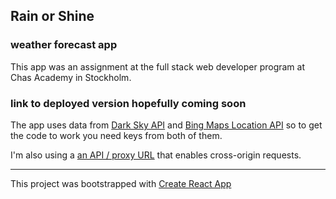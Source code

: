 ## Rain or Shine
### weather forecast app

This app was an assignment at the full stack web developer program at Chas Academy in Stockholm. 

### link to deployed version hopefully coming soon

The app uses data from [Dark Sky API](https://darksky.net/dev/docs) and [Bing Maps Location API](https://docs.microsoft.com/en-us/bingmaps/rest-services/locations/?toc=https%3A%2F%2Fdocs.microsoft.com%2Fen-us%2Fbingmaps%2Frest-services%2Ftoc.json&bc=https%3A%2F%2Fdocs.microsoft.com%2Fen-us%2FBingMaps%2Fbreadcrumb%2Ftoc.json) so to get the code to work you need keys from both of them.

I'm also using a [an API / proxy URL](https://cors-anywhere.herokuapp.com/) that enables cross-origin requests.


---
This project was bootstrapped with [Create React App](https://github.com/facebook/create-react-app)
